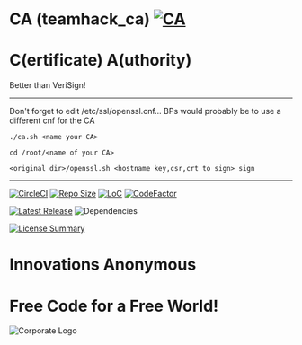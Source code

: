 # CA (teamhack_ca) [![CA](https://github.com/InnovAnon-Inc/CA/actions/workflows/pkgrel.yml/badge.svg)](https://github.com/InnovAnon-Inc/CA/actions/workflows/pkgrel.yml)
C(ertificate) A(uthority)
==========

Better than VeriSign!

----------
Don't forget to edit /etc/ssl/openssl.cnf...
BPs would probably be to use a different cnf for the CA

`./ca.sh <name your CA>`

`cd /root/<name of your CA>`

`<original dir>/openssl.sh <hostname key,csr,crt to sign> sign`

----------
[![CircleCI](https://img.shields.io/circleci/build/github/InnovAnon-Inc/CA?color=%23FF1100&logo=InnovAnon%2C%20Inc.&logoColor=%23FF1133&style=plastic)](https://circleci.com/gh/InnovAnon-Inc/CA)
[![Repo Size](https://img.shields.io/github/repo-size/InnovAnon-Inc/CA?color=%23FF1100&logo=InnovAnon%2C%20Inc.&logoColor=%23FF1133&style=plastic)](https://github.com/InnovAnon-Inc/CA)
[![LoC](https://tokei.rs/b1/github/InnovAnon-Inc/CA?category=code)](https://github.com/InnovAnon-Inc/CA)
[![CodeFactor](https://www.codefactor.io/repository/github/InnovAnon-Inc/CA/badge)](https://www.codefactor.io/repository/github/InnovAnon-Inc/CA)

[![Latest Release](https://img.shields.io/github/commits-since/InnovAnon-Inc/CA/latest?color=%23FF1100&include_prereleases&logo=InnovAnon%2C%20Inc.&logoColor=%23FF1133&style=plastic)](https://github.com/InnovAnon-Inc/CA/releases/latest)
![Dependencies](https://img.shields.io/librariesio/github/InnovAnon-Inc/CA?color=%23FF1100&style=plastic)

[![License Summary](https://img.shields.io/github/license/InnovAnon-Inc/CA?color=%23FF1100&label=Free%20Code%20for%20a%20Free%20World%21&logo=InnovAnon%2C%20Inc.&logoColor=%23FF1133&style=plastic)](https://tldrlegal.com/license/unlicense#summary)

# Innovations Anonymous
Free Code for a Free World!
==========
![Corporate Logo](https://innovanon-inc.github.io/assets/images/logo.gif)

